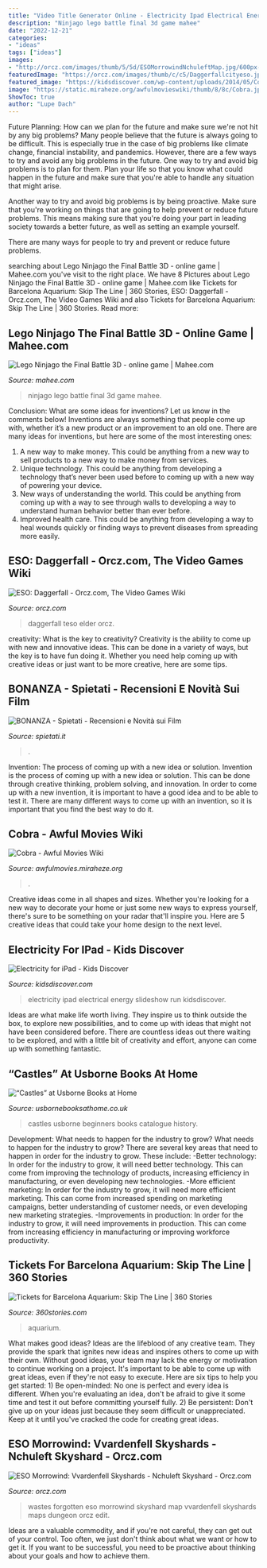 ```yaml
---
title: "Video Title Generator Online - Electricity Ipad Electrical Energy Slideshow Run Kidsdiscover"
description: "Ninjago lego battle final 3d game mahee"
date: "2022-12-21"
categories:
- "ideas"
tags: ["ideas"]
images:
- "http://orcz.com/images/thumb/5/5d/ESOMorrowindNchuleftMap.jpg/600px-ESOMorrowindNchuleftMap.jpg"
featuredImage: "https://orcz.com/images/thumb/c/c5/Daggerfallcityeso.jpg/600px-Daggerfallcityeso.jpg"
featured_image: "https://kidsdiscover.com/wp-content/uploads/2014/05/Cover-e1400252317232.png"
image: "https://static.miraheze.org/awfulmovieswiki/thumb/8/8c/Cobra.jpg/660px-Cobra.jpg"
ShowToc: true
author: "Lupe Dach"
---
```



Future Planning: How can we plan for the future and make sure we're not hit by any big problems?
Many people believe that the future is always going to be difficult. This is especially true in the case of big problems like climate change, financial instability, and pandemics. However, there are a few ways to try and avoid any big problems in the future. 
One way to try and avoid big problems is to plan for them. Plan your life so that you know what could happen in the future and make sure that you're able to handle any situation that might arise. 

Another way to try and avoid big problems is by being proactive. Make sure that you're working on things that are going to help prevent or reduce future problems. This means making sure that you're doing your part in leading society towards a better future, as well as setting an example yourself. 

There are many ways for people to try and prevent or reduce future problems.

	

		
searching about Lego Ninjago the Final Battle 3D - online game | Mahee.com you've visit to the right place. We have 8 Pictures about Lego Ninjago the Final Battle 3D - online game | Mahee.com like Tickets for Barcelona Aquarium: Skip The Line | 360 Stories, ESO: Daggerfall - Orcz.com, The Video Games Wiki and also Tickets for Barcelona Aquarium: Skip The Line | 360 Stories. Read more:
		
    
## Lego Ninjago The Final Battle 3D - Online Game | Mahee.com

<img loading=lazy src="http://www.mahee.com/sys_img/di/3759/510/lego-ninjago-the-final-battle-3d.jpg" onerror="this.onerror=null;this.src='https://tse1.mm.bing.net/th?id=OIP.wmssDSVHxYC9nhwro9YDwAHaEG&amp;pid=15.1';" alt="Lego Ninjago the Final Battle 3D - online game | Mahee.com">

_Source: mahee.com_

>ninjago lego battle final 3d game mahee. 

	

Conclusion: What are some ideas for inventions? Let us know in the comments below!
Inventions are always something that people come up with, whether it’s a new product or an improvement to an old one. There are many ideas for inventions, but here are some of the most interesting ones:
1. A new way to make money. This could be anything from a new way to sell products to a new way to make money from services.
2. Unique technology. This could be anything from developing a technology that’s never been used before to coming up with a new way of powering your device.
3. New ways of understanding the world. This could be anything from coming up with a way to see through walls to developing a way to understand human behavior better than ever before. 
4. Improved health care. This could be anything from developing a way to heal wounds quickly or finding ways to prevent diseases from spreading more easily.

    
## ESO: Daggerfall - Orcz.com, The Video Games Wiki

<img loading=lazy src="https://orcz.com/images/thumb/c/c5/Daggerfallcityeso.jpg/600px-Daggerfallcityeso.jpg" onerror="this.onerror=null;this.src='https://tse3.mm.bing.net/th?id=OIP.bVwuZ7X2YA2M0dFh61lvTwHaEG&amp;pid=15.1';" alt="ESO: Daggerfall - Orcz.com, The Video Games Wiki">

_Source: orcz.com_

>daggerfall teso elder orcz. 

	

creativity: What is the key to creativity?
Creativity is the ability to come up with new and innovative ideas. This can be done in a variety of ways, but the key is to have fun doing it. Whether you need help coming up with creative ideas or just want to be more creative, here are some tips.

    
## BONANZA - Spietati - Recensioni E Novità Sui Film

<img loading=lazy src="https://www.spietati.it/wp-content/uploads/2019/04/BONANZA-serial.jpg" onerror="this.onerror=null;this.src='https://tse2.mm.bing.net/th?id=OIP.wu1OgPCMgP66EDMoQgcVLQHaKi&amp;pid=15.1';" alt="BONANZA - Spietati - Recensioni e Novità sui Film">

_Source: spietati.it_

>. 

	

Invention: The process of coming up with a new idea or solution.
Invention is the process of coming up with a new idea or solution. This can be done through creative thinking, problem solving, and innovation. In order to come up with a new invention, it is important to have a good idea and to be able to test it. There are many different ways to come up with an invention, so it is important that you find the best way to do it.

    
## Cobra - Awful Movies Wiki

<img loading=lazy src="https://static.miraheze.org/awfulmovieswiki/thumb/8/8c/Cobra.jpg/660px-Cobra.jpg" onerror="this.onerror=null;this.src='https://tse4.mm.bing.net/th?id=OIP.3z6a2rxZkKYJbhpwa3HzdQHaLD&amp;pid=15.1';" alt="Cobra - Awful Movies Wiki">

_Source: awfulmovies.miraheze.org_

>. 

	

Creative ideas come in all shapes and sizes. Whether you're looking for a new way to decorate your home or just some new ways to express yourself, there's sure to be something on your radar that'll inspire you. Here are 5 creative ideas that could take your home design to the next level.

    
## Electricity For IPad - Kids Discover

<img loading=lazy src="https://kidsdiscover.com/wp-content/uploads/2014/05/Cover-e1400252317232.png" onerror="this.onerror=null;this.src='https://tse2.mm.bing.net/th?id=OIP.8ANpBPZa9MfsNK1MPXrOsgHaFj&amp;pid=15.1';" alt="Electricity for iPad - Kids Discover">

_Source: kidsdiscover.com_

>electricity ipad electrical energy slideshow run kidsdiscover. 

	

Ideas are what make life worth living. They inspire us to think outside the box, to explore new possibilities, and to come up with ideas that might not have been considered before. There are countless ideas out there waiting to be explored, and with a little bit of creativity and effort, anyone can come up with something fantastic.

    
## “Castles” At Usborne Books At Home

<img loading=lazy src="https://cdn.usborne.com/catalogue/covers/eng/max_covers/9781474903189.jpg?width=960&amp;mode=min" onerror="this.onerror=null;this.src='https://tse4.mm.bing.net/th?id=OIP.uhRFI6jiL-_NTlSjZo2vJAHaJ-&amp;pid=15.1';" alt="“Castles” at Usborne Books at Home">

_Source: usbornebooksathome.co.uk_

>castles usborne beginners books catalogue history. 

	

Development: What needs to happen for the industry to grow?
What needs to happen for the industry to grow? 
There are several key areas that need to happen in order for the industry to grow. These include: 
-Better technology: In order for the industry to grow, it will need better technology. This can come from improving the technology of products, increasing efficiency in manufacturing, or even developing new technologies. 
-More efficient marketing: In order for the industry to grow, it will need more efficient marketing. This can come from increased spending on marketing campaigns, better understanding of customer needs, or even developing new marketing strategies. 
-Improvements in production: In order for the industry to grow, it will need improvements in production. This can come from increasing efficiency in manufacturing or improving workforce productivity.

    
## Tickets For Barcelona Aquarium: Skip The Line | 360 Stories

<img loading=lazy src="https://cdn2.360stories.com/image/eyJidWNrZXQiOiJjZG4uMzYwc3Rvcmllcy5jb20iLCJrZXkiOiJ1cGxvYWRzXC9leHBlcmllbmNlc1wvMTU3NjMxOTM2MDI2NjIuanBnIiwiZWRpdHMiOnsicmVzaXplIjp7IndpZHRoIjoxMjAwLCJoZWlnaHQiOjYzMCwiZml0IjoiY292ZXIifX19" onerror="this.onerror=null;this.src='https://tse3.mm.bing.net/th?id=OIP.F4Eu2-l5N9Pq4blxyaFFkQHaD4&amp;pid=15.1';" alt="Tickets for Barcelona Aquarium: Skip The Line | 360 Stories">

_Source: 360stories.com_

>aquarium. 

	

What makes good ideas?
Ideas are the lifeblood of any creative team. They provide the spark that ignites new ideas and inspires others to come up with their own. Without good ideas, your team may lack the energy or motivation to continue working on a project. It's important to be able to come up with great ideas, even if they're not easy to execute. Here are six tips to help you get started: 1) Be open-minded: No one is perfect and every idea is different. When you're evaluating an idea, don't be afraid to give it some time and test it out before committing yourself fully. 2) Be persistent: Don't give up on your ideas just because they seem difficult or unappreciated. Keep at it until you've cracked the code for creating great ideas.

    
## ESO Morrowind: Vvardenfell Skyshards - Nchuleft Skyshard - Orcz.com

<img loading=lazy src="http://orcz.com/images/thumb/5/5d/ESOMorrowindNchuleftMap.jpg/600px-ESOMorrowindNchuleftMap.jpg" onerror="this.onerror=null;this.src='https://tse4.mm.bing.net/th?id=OIP.vHtCsB90GoveYIkWB8VYwAHaHW&amp;pid=15.1';" alt="ESO Morrowind: Vvardenfell Skyshards - Nchuleft Skyshard - Orcz.com">

_Source: orcz.com_

>wastes forgotten eso morrowind skyshard map vvardenfell skyshards maps dungeon orcz edit. 

	

Ideas are a valuable commodity, and if you're not careful, they can get out of your control. Too often, we just don't think about what we want or how to get it. If you want to be successful, you need to be proactive about thinking about your goals and how to achieve them.

